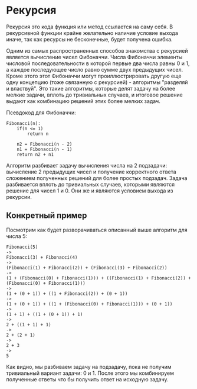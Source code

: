 ﻿# Рекурсия
Рекурсия это кода функция или метод ссылается на саму себя. В рекурсивной функции крайне желательно наличие условие выхода иначе, так как ресурсы не бесконечные, будет получена ошибка.

Одним из самых распространенных способов знакомства с рекурсией является вычисление чисел Фибоначчи. Числа Фибоначчи элементы числовой последовательности в которой первые два числа равны 0 и 1, а каждое последующее число равно сумме двух предыдущих чисел. Кроме этого этот Фибоначчи могут проиллюстрировать другую еще одну концепцию (тоже связанную с рекурсией) - алгоритмы "разделяй и властвуй". Это такие алгоритмы, которые делят задачу на более мелкие задачи, вплоть до тривиальных случаев, и итоговое решение выдают как комбинацию решений этих более мелких задач.

Псевдокод для Фибоначчи:
```
Fibonacci(n):
    if(n <= 1)
        return n

    n2 = Fibonacci(n - 2)
    n1 = Fibonacci(n - 1)
    return n2 + n1
```
Алгоритм разбивает задачу вычисления числа на 2 подзадачи: вычисление 2 предыдущих чисел и получение корректного ответа сложением полученных решений для более простых подзадач. Задача разбивается вплоть до тривиальных случаев, которыми являются решение для чисел 1 и 0. Они же и являются условием выхода из рекурсии.
## Конкретный пример
Посмотрим как будет разворачиваться описанный выше алгоритм для числа 5:
```
Fibonacci(5)
->
Fibonacci(3) + Fibonacci(4)
->
(Fibonacci(1) + Fibonacci(2)) + (Fibonacci(3) + Fibonacci(2))
->
(1 + (Fibonacci(0) + Fibonacci(1))) + ((Fibonacci(1) + Fibonacci(2)) + (Fibonacci(0) + Fibonacci(1)))
->
(1 + (0 + 1)) + ((1 + Fibonacci(2)) + (0 + 1))
->
(1 + (0 + 1)) + ((1 + (Fibonacci(0) + Fibonacci(1))) + (0 + 1))
->
(1 + 1) + ((1 + (0 + 1)) + 1)
->
2 + ((1 + 1) + 1)
->
2 + (2 + 1)
->
2 + 3
->
5
```
Как видно, мы разбиваем задачу на подзадачу, пока не получим тривиальный вариант задачи: 0 и 1. После этого мы комбинируем полученные ответы что бы получить ответ на исходную задачу.